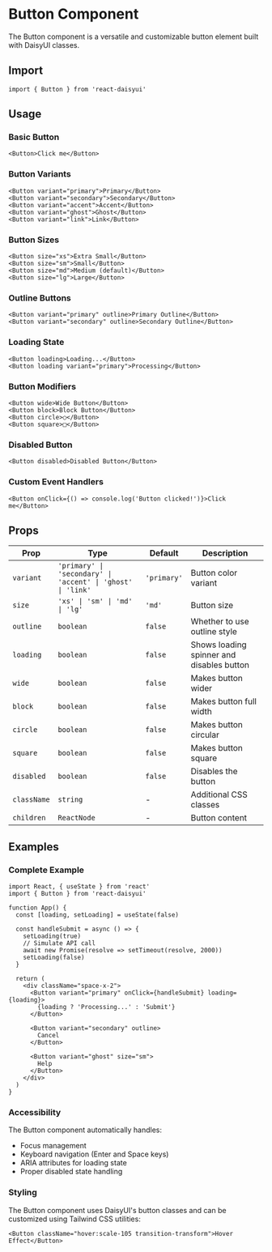 # Button Component

The Button component is a versatile and customizable button element built with DaisyUI classes.

## Import

```tsx
import { Button } from 'react-daisyui'
```

## Usage

### Basic Button

```tsx
<Button>Click me</Button>
```

### Button Variants

```tsx
<Button variant="primary">Primary</Button>
<Button variant="secondary">Secondary</Button>
<Button variant="accent">Accent</Button>
<Button variant="ghost">Ghost</Button>
<Button variant="link">Link</Button>
```

### Button Sizes

```tsx
<Button size="xs">Extra Small</Button>
<Button size="sm">Small</Button>
<Button size="md">Medium (default)</Button>
<Button size="lg">Large</Button>
```

### Outline Buttons

```tsx
<Button variant="primary" outline>Primary Outline</Button>
<Button variant="secondary" outline>Secondary Outline</Button>
```

### Loading State

```tsx
<Button loading>Loading...</Button>
<Button loading variant="primary">Processing</Button>
```

### Button Modifiers

```tsx
<Button wide>Wide Button</Button>
<Button block>Block Button</Button>
<Button circle>○</Button>
<Button square>□</Button>
```

### Disabled Button

```tsx
<Button disabled>Disabled Button</Button>
```

### Custom Event Handlers

```tsx
<Button onClick={() => console.log('Button clicked!')}>Click me</Button>
```

## Props

| Prop        | Type                                                        | Default     | Description                               |
| ----------- | ----------------------------------------------------------- | ----------- | ----------------------------------------- |
| `variant`   | `'primary' \| 'secondary' \| 'accent' \| 'ghost' \| 'link'` | `'primary'` | Button color variant                      |
| `size`      | `'xs' \| 'sm' \| 'md' \| 'lg'`                              | `'md'`      | Button size                               |
| `outline`   | `boolean`                                                   | `false`     | Whether to use outline style              |
| `loading`   | `boolean`                                                   | `false`     | Shows loading spinner and disables button |
| `wide`      | `boolean`                                                   | `false`     | Makes button wider                        |
| `block`     | `boolean`                                                   | `false`     | Makes button full width                   |
| `circle`    | `boolean`                                                   | `false`     | Makes button circular                     |
| `square`    | `boolean`                                                   | `false`     | Makes button square                       |
| `disabled`  | `boolean`                                                   | `false`     | Disables the button                       |
| `className` | `string`                                                    | -           | Additional CSS classes                    |
| `children`  | `ReactNode`                                                 | -           | Button content                            |

## Examples

### Complete Example

```tsx
import React, { useState } from 'react'
import { Button } from 'react-daisyui'

function App() {
  const [loading, setLoading] = useState(false)

  const handleSubmit = async () => {
    setLoading(true)
    // Simulate API call
    await new Promise(resolve => setTimeout(resolve, 2000))
    setLoading(false)
  }

  return (
    <div className="space-x-2">
      <Button variant="primary" onClick={handleSubmit} loading={loading}>
        {loading ? 'Processing...' : 'Submit'}
      </Button>

      <Button variant="secondary" outline>
        Cancel
      </Button>

      <Button variant="ghost" size="sm">
        Help
      </Button>
    </div>
  )
}
```

### Accessibility

The Button component automatically handles:

- Focus management
- Keyboard navigation (Enter and Space keys)
- ARIA attributes for loading state
- Proper disabled state handling

### Styling

The Button component uses DaisyUI's button classes and can be customized using Tailwind CSS utilities:

```tsx
<Button className="hover:scale-105 transition-transform">Hover Effect</Button>
```
